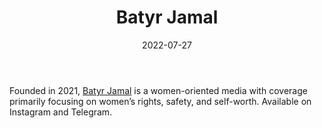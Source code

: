 ﻿---
title: "Batyr Jamal"
linkTitle: "Batyr Jamal"
contributor: ["Aizada Arystanbek"]
date: 2022-07-27
countries: ["Kazakhstan"]
category: ["Independent media"]
tags: ["media publication", "local media", "news", "telegram", "instagram", "women oriented media"]
date_start: [2021]
date_end: []
data_type: ["news"] 
language: ["Russian", "Kazakh"]
description: 
  Batyr Jamal is a women-oriented media with coverage primarily focusing on women’s rights, safety, and self-worth.
---

Founded in 2021, [Batyr Jamal](https://www.instagram.com/batyrjamal/) is a women-oriented media with coverage primarily focusing on women’s rights, safety, and self-worth. Available on Instagram and Telegram. 
